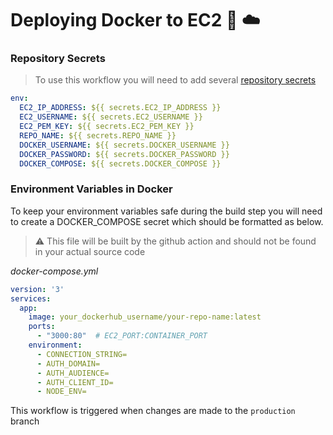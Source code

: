 # Deploying Docker to EC2 🐳 ☁️


### Repository Secrets

> To use this workflow you will need to add several [repository secrets](https://docs.github.com/en/actions/security-guides/using-secrets-in-github-actions)

```yaml
env:
  EC2_IP_ADDRESS: ${{ secrets.EC2_IP_ADDRESS }}
  EC2_USERNAME: ${{ secrets.EC2_USERNAME }}
  EC2_PEM_KEY: ${{ secrets.EC2_PEM_KEY }}
  REPO_NAME: ${{ secrets.REPO_NAME }}
  DOCKER_USERNAME: ${{ secrets.DOCKER_USERNAME }}
  DOCKER_PASSWORD: ${{ secrets.DOCKER_PASSWORD }}
  DOCKER_COMPOSE: ${{ secrets.DOCKER_COMPOSE }}
```


### Environment Variables in Docker
To keep your environment variables safe during the build step you will need to create a DOCKER_COMPOSE secret which should be formatted as below. 

> ⚠️ This file will be built by the github action and should not be found in your actual source code

_docker-compose.yml_
```yaml
version: '3'
services:
  app:
    image: your_dockerhub_username/your-repo-name:latest
    ports:
      - "3000:80"  # EC2_PORT:CONTAINER_PORT
    environment:
      - CONNECTION_STRING=
      - AUTH_DOMAIN=
      - AUTH_AUDIENCE=
      - AUTH_CLIENT_ID=
      - NODE_ENV=
```


This workflow is triggered when changes are made to the `production` branch
